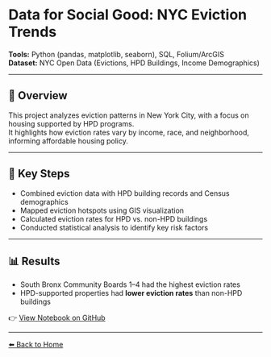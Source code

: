 # Data for Social Good: NYC Eviction Trends

**Tools:** Python (pandas, matplotlib, seaborn), SQL, Folium/ArcGIS  
**Dataset:** NYC Open Data (Evictions, HPD Buildings, Income Demographics)  

---

## 📌 Overview
This project analyzes eviction patterns in New York City, with a focus on housing supported by HPD programs.  
It highlights how eviction rates vary by income, race, and neighborhood, informing affordable housing policy.

---

## 🔑 Key Steps
- Combined eviction data with HPD building records and Census demographics  
- Mapped eviction hotspots using GIS visualization  
- Calculated eviction rates for HPD vs. non-HPD buildings  
- Conducted statistical analysis to identify key risk factors  

---

## 📊 Results
- South Bronx Community Boards 1–4 had the highest eviction rates  
- HPD-supported properties had **lower eviction rates** than non-HPD buildings  

👉 [View Notebook on GitHub](https://github.com/DataPhil17)

---

[⬅️ Back to Home](../index.md)
